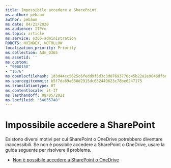 ```yaml
---
title: Impossibile accedere a SharePoint
ms.author: pebaum
author: pebaum
ms.date: 04/21/2020
ms.audience: ITPro
ms.topic: article
ms.service: o365-administration
ROBOTS: NOINDEX, NOFOLLOW
localization_priority: Priority
ms.collection: Adm_O365
ms.assetid: ''
ms.custom:
- "9000158"
- "1676"
ms.openlocfilehash: 1d3d44cc5625c6fedd9f5d3c3d87693770c45b22a2e9046dfb60d0bda056f065
ms.sourcegitcommit: b5f7da89a650d2915dc652449623c78be6247175
ms.translationtype: HT
ms.contentlocale: it-IT
ms.lasthandoff: 08/05/2021
ms.locfileid: "54035740"
---
```

# <a name="cannot-access-sharepoint"></a>Impossibile accedere a SharePoint

Esistono diversi motivi per cui SharePoint o OneDrive potrebbero diventare inaccessibili. Se non è possibile accedere a SharePoint o OneDrive, usare la guida seguente per risolvere il problema.

- [Non è possibile accedere a SharePoint o OneDrive](https://docs.microsoft.com/sharepoint/troubleshoot/sharing-and-permissions/sharepoint-online-inaccessible)

